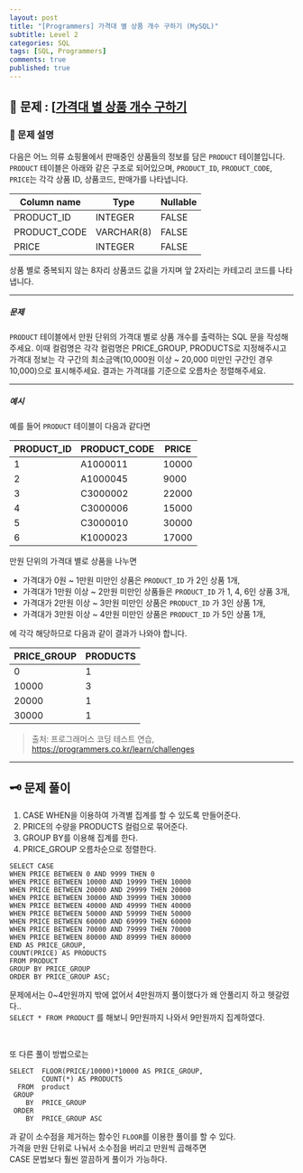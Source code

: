 ```yaml
---
layout: post
title: "[Programmers] 가격대 별 상품 개수 구하기 (MySQL)"
subtitle: Level 2
categories: SQL
tags: [SQL, Programmers]
comments: true
published: true
---
```


## 📌 문제 : [[가격대 별 상품 개수 구하기]  

### 📖 문제 설명  

<p>다음은 어느 의류 쇼핑몰에서 판매중인 상품들의 정보를 담은 <code>PRODUCT</code> 테이블입니다. <code>PRODUCT</code> 테이블은 아래와 같은 구조로 되어있으며, <code>PRODUCT_ID</code>, <code>PRODUCT_CODE</code>, <code>PRICE</code>는 각각 상품 ID, 상품코드, 판매가를 나타냅니다.</p>
<table class="table">
        <thead><tr>
<th>Column name</th>
<th>Type</th>
<th>Nullable</th>
</tr>
</thead>
        <tbody><tr>
<td>PRODUCT_ID</td>
<td>INTEGER</td>
<td>FALSE</td>
</tr>
<tr>
<td>PRODUCT_CODE</td>
<td>VARCHAR(8)</td>
<td>FALSE</td>
</tr>
<tr>
<td>PRICE</td>
<td>INTEGER</td>
<td>FALSE</td>
</tr>
</tbody>
      </table>
<p>상품 별로 중복되지 않는 8자리 상품코드 값을 가지며 앞 2자리는 카테고리 코드를 나타냅니다.</p>

<hr>

<h5>문제</h5>

<p><code>PRODUCT</code> 테이블에서 만원 단위의 가격대 별로 상품 개수를 출력하는 SQL 문을 작성해주세요. 이때 컬럼명은 각각 컬럼명은 PRICE_GROUP, PRODUCTS로 지정해주시고 가격대 정보는 각 구간의 최소금액(10,000원 이상 ~ 20,000 미만인 구간인 경우 10,000)으로 표시해주세요. 결과는 가격대를 기준으로 오름차순 정렬해주세요.</p>

<hr>

<h5>예시</h5>

<p>예를 들어 <code>PRODUCT</code> 테이블이 다음과 같다면</p>
<table class="table">
        <thead><tr>
<th>PRODUCT_ID</th>
<th>PRODUCT_CODE</th>
<th>PRICE</th>
</tr>
</thead>
        <tbody><tr>
<td>1</td>
<td>A1000011</td>
<td>10000</td>
</tr>
<tr>
<td>2</td>
<td>A1000045</td>
<td>9000</td>
</tr>
<tr>
<td>3</td>
<td>C3000002</td>
<td>22000</td>
</tr>
<tr>
<td>4</td>
<td>C3000006</td>
<td>15000</td>
</tr>
<tr>
<td>5</td>
<td>C3000010</td>
<td>30000</td>
</tr>
<tr>
<td>6</td>
<td>K1000023</td>
<td>17000</td>
</tr>
</tbody>
      </table>
<p>만원 단위의 가격대 별로 상품을 나누면</p>

<ul>
<li>가격대가 0원 ~ 1만원 미만인 상품은 <code>PRODUCT_ID</code> 가 2인 상품 1개,</li>
<li>가격대가 1만원 이상 ~ 2만원 미만인 상품들은 <code>PRODUCT_ID</code> 가 1, 4, 6인 상품 3개,</li>
<li>가격대가 2만원 이상 ~ 3만원 미만인 상품은 <code>PRODUCT_ID</code> 가 3인 상품 1개,</li>
<li>가격대가 3만원 이상 ~ 4만원 미만인 상품은 <code>PRODUCT_ID</code> 가 5인 상품 1개,</li>
</ul>

<p>에 각각 해당하므로 다음과 같이 결과가 나와야 합니다.</p>
<table class="table">
        <thead><tr>
<th>PRICE_GROUP</th>
<th>PRODUCTS</th>
</tr>
</thead>
        <tbody><tr>
<td>0</td>
<td>1</td>
</tr>
<tr>
<td>10000</td>
<td>3</td>
</tr>
<tr>
<td>20000</td>
<td>1</td>
</tr>
<tr>
<td>30000</td>
<td>1</td>
</tr>
</tbody>
      </table>

> 출처: 프로그래머스 코딩 테스트 연습, https://programmers.co.kr/learn/challenges

---

## 🗝 문제 풀이

1. CASE WHEN을 이용하여 가격별 집계를 할 수 있도록 만들어준다.
2. PRICE의 수량을 PRODUCTS 컬럼으로 묶어준다.
3. GROUP BY를 이용해 집계를 한다.
4. PRICE_GROUP 오름차순으로 정렬한다.

```RoomSql
SELECT CASE 
WHEN PRICE BETWEEN 0 AND 9999 THEN 0
WHEN PRICE BETWEEN 10000 AND 19999 THEN 10000
WHEN PRICE BETWEEN 20000 AND 29999 THEN 20000
WHEN PRICE BETWEEN 30000 AND 39999 THEN 30000
WHEN PRICE BETWEEN 40000 AND 49999 THEN 40000
WHEN PRICE BETWEEN 50000 AND 59999 THEN 50000
WHEN PRICE BETWEEN 60000 AND 69999 THEN 60000
WHEN PRICE BETWEEN 70000 AND 79999 THEN 70000
WHEN PRICE BETWEEN 80000 AND 89999 THEN 80000
END AS PRICE_GROUP, 
COUNT(PRICE) AS PRODUCTS
FROM PRODUCT
GROUP BY PRICE_GROUP
ORDER BY PRICE_GROUP ASC;
```

문제에서는 0~4만원까지 밖에 없어서 4만원까지 풀이했다가 왜 안풀리지 하고 헷갈렸다..   
`SELECT * FROM PRODUCT` 를 해보니 9만원까지 나와서 9만원까지 집계하였다.

<br/>  

또 다른 풀이 방법으로는   

```roomsql
SELECT  FLOOR(PRICE/10000)*10000 AS PRICE_GROUP,
        COUNT(*) AS PRODUCTS
  FROM  product
 GROUP 
    BY  PRICE_GROUP
 ORDER
    BY  PRICE_GROUP ASC
```
과 같이 소수점을 제거하는 함수인 `FLOOR`를 이용한 풀이를 할 수 있다.      
가격을 만원 단위로 나눠서 소수점을 버리고 만원씩 곱해주면    
CASE 문법보다 훨씬 깔끔하게 풀이가 가능하다.   

<br/>

[가격대 별 상품 개수 구하기]:https://school.programmers.co.kr/learn/courses/30/lessons/131530
